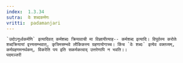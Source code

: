 ```yaml
---
index:  1.3.34
sutra:  वेः शब्दकर्मणः
vritti:  padamanjari
---
```


	`उदोऽनूर्ध्वकर्मणि` इत्यादिवत् कर्मशब्दः क्रियावाची मा विज्ञायीत्याह-- कर्मशब्द इत्यादि। विपूर्वस्य करोतेः शब्दक्रियायां वृत्त्यसम्भवात्, कृत्रिमसम्भवे लौकिकस्य ग्रहणायोगाच्च। किंच `वेः शब्दः` इत्येव वक्तव्यम्, कर्मग्रहणमनर्थकम्, विकरेति पय इति सकर्मकत्वाद् उत्तरेणापि न भवति।।
	पदमञ्जरी
